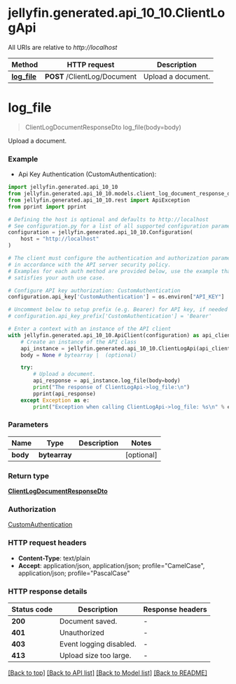 # jellyfin.generated.api_10_10.ClientLogApi

All URIs are relative to *http://localhost*

Method | HTTP request | Description
------------- | ------------- | -------------
[**log_file**](ClientLogApi.md#log_file) | **POST** /ClientLog/Document | Upload a document.


# **log_file**
> ClientLogDocumentResponseDto log_file(body=body)

Upload a document.

### Example

* Api Key Authentication (CustomAuthentication):

```python
import jellyfin.generated.api_10_10
from jellyfin.generated.api_10_10.models.client_log_document_response_dto import ClientLogDocumentResponseDto
from jellyfin.generated.api_10_10.rest import ApiException
from pprint import pprint

# Defining the host is optional and defaults to http://localhost
# See configuration.py for a list of all supported configuration parameters.
configuration = jellyfin.generated.api_10_10.Configuration(
    host = "http://localhost"
)

# The client must configure the authentication and authorization parameters
# in accordance with the API server security policy.
# Examples for each auth method are provided below, use the example that
# satisfies your auth use case.

# Configure API key authorization: CustomAuthentication
configuration.api_key['CustomAuthentication'] = os.environ["API_KEY"]

# Uncomment below to setup prefix (e.g. Bearer) for API key, if needed
# configuration.api_key_prefix['CustomAuthentication'] = 'Bearer'

# Enter a context with an instance of the API client
with jellyfin.generated.api_10_10.ApiClient(configuration) as api_client:
    # Create an instance of the API class
    api_instance = jellyfin.generated.api_10_10.ClientLogApi(api_client)
    body = None # bytearray |  (optional)

    try:
        # Upload a document.
        api_response = api_instance.log_file(body=body)
        print("The response of ClientLogApi->log_file:\n")
        pprint(api_response)
    except Exception as e:
        print("Exception when calling ClientLogApi->log_file: %s\n" % e)
```



### Parameters


Name | Type | Description  | Notes
------------- | ------------- | ------------- | -------------
 **body** | **bytearray**|  | [optional] 

### Return type

[**ClientLogDocumentResponseDto**](ClientLogDocumentResponseDto.md)

### Authorization

[CustomAuthentication](README.md#CustomAuthentication)

### HTTP request headers

 - **Content-Type**: text/plain
 - **Accept**: application/json, application/json; profile="CamelCase", application/json; profile="PascalCase"

### HTTP response details

| Status code | Description | Response headers |
|-------------|-------------|------------------|
**200** | Document saved. |  -  |
**401** | Unauthorized |  -  |
**403** | Event logging disabled. |  -  |
**413** | Upload size too large. |  -  |

[[Back to top]](#) [[Back to API list]](README.md#documentation-for-api-endpoints) [[Back to Model list]](README.md#documentation-for-models) [[Back to README]](README.md)

